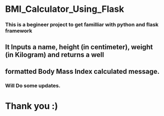 # BMI_Calculator_Using_Flask
### This is a begineer project to get familliar with python and flask framework
## It Inputs a name, height (in centimeter), weight (in Kilogram) and returns a well
## formatted Body Mass Index calculated message.
### Will Do some updates.
# Thank you :) 
